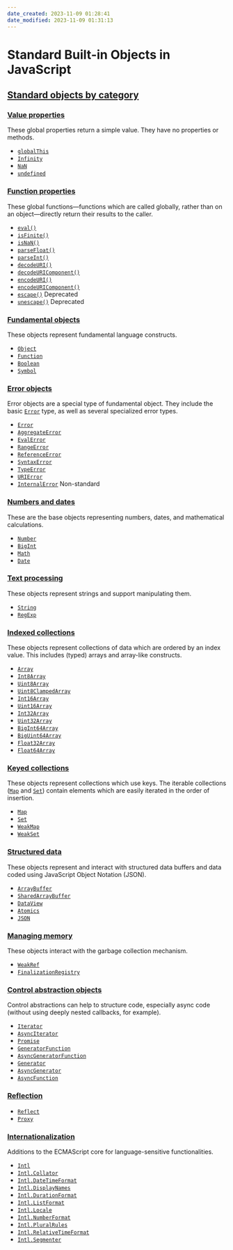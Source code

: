```yaml
---
date_created: 2023-11-09 01:28:41
date_modified: 2023-11-09 01:31:13
---
```

# Standard Built-in Objects in JavaScript

## [Standard objects by category](https://developer.mozilla.org/en-US/docs/Web/JavaScript/Reference/Global_Objects#standard_objects_by_category)

### [Value properties](https://developer.mozilla.org/en-US/docs/Web/JavaScript/Reference/Global_Objects#value_properties)

These global properties return a simple value. They have no properties or methods.

- [`globalThis`](https://developer.mozilla.org/en-US/docs/Web/JavaScript/Reference/Global_Objects/globalThis)
- [`Infinity`](https://developer.mozilla.org/en-US/docs/Web/JavaScript/Reference/Global_Objects/Infinity)
- [`NaN`](https://developer.mozilla.org/en-US/docs/Web/JavaScript/Reference/Global_Objects/NaN)
- [`undefined`](https://developer.mozilla.org/en-US/docs/Web/JavaScript/Reference/Global_Objects/undefined)

### [Function properties](https://developer.mozilla.org/en-US/docs/Web/JavaScript/Reference/Global_Objects#function_properties)

These global functions—functions which are called globally, rather than on an object—directly return their results to the caller.

- [`eval()`](https://developer.mozilla.org/en-US/docs/Web/JavaScript/Reference/Global_Objects/eval)
- [`isFinite()`](https://developer.mozilla.org/en-US/docs/Web/JavaScript/Reference/Global_Objects/isFinite)
- [`isNaN()`](https://developer.mozilla.org/en-US/docs/Web/JavaScript/Reference/Global_Objects/isNaN)
- [`parseFloat()`](https://developer.mozilla.org/en-US/docs/Web/JavaScript/Reference/Global_Objects/parseFloat)
- [`parseInt()`](https://developer.mozilla.org/en-US/docs/Web/JavaScript/Reference/Global_Objects/parseInt)
- [`decodeURI()`](https://developer.mozilla.org/en-US/docs/Web/JavaScript/Reference/Global_Objects/decodeURI)
- [`decodeURIComponent()`](https://developer.mozilla.org/en-US/docs/Web/JavaScript/Reference/Global_Objects/decodeURIComponent)
- [`encodeURI()`](https://developer.mozilla.org/en-US/docs/Web/JavaScript/Reference/Global_Objects/encodeURI)
- [`encodeURIComponent()`](https://developer.mozilla.org/en-US/docs/Web/JavaScript/Reference/Global_Objects/encodeURIComponent)
- [`escape()`](https://developer.mozilla.org/en-US/docs/Web/JavaScript/Reference/Global_Objects/escape) Deprecated
- [`unescape()`](https://developer.mozilla.org/en-US/docs/Web/JavaScript/Reference/Global_Objects/unescape) Deprecated

### [Fundamental objects](https://developer.mozilla.org/en-US/docs/Web/JavaScript/Reference/Global_Objects#fundamental_objects)

These objects represent fundamental language constructs.

- [`Object`](https://developer.mozilla.org/en-US/docs/Web/JavaScript/Reference/Global_Objects/Object)
- [`Function`](https://developer.mozilla.org/en-US/docs/Web/JavaScript/Reference/Global_Objects/Function)
- [`Boolean`](https://developer.mozilla.org/en-US/docs/Web/JavaScript/Reference/Global_Objects/Boolean)
- [`Symbol`](https://developer.mozilla.org/en-US/docs/Web/JavaScript/Reference/Global_Objects/Symbol)

### [Error objects](https://developer.mozilla.org/en-US/docs/Web/JavaScript/Reference/Global_Objects#error_objects)

Error objects are a special type of fundamental object. They include the basic [`Error`](https://developer.mozilla.org/en-US/docs/Web/JavaScript/Reference/Global_Objects/Error) type, as well as several specialized error types.

- [`Error`](https://developer.mozilla.org/en-US/docs/Web/JavaScript/Reference/Global_Objects/Error)
- [`AggregateError`](https://developer.mozilla.org/en-US/docs/Web/JavaScript/Reference/Global_Objects/AggregateError)
- [`EvalError`](https://developer.mozilla.org/en-US/docs/Web/JavaScript/Reference/Global_Objects/EvalError)
- [`RangeError`](https://developer.mozilla.org/en-US/docs/Web/JavaScript/Reference/Global_Objects/RangeError)
- [`ReferenceError`](https://developer.mozilla.org/en-US/docs/Web/JavaScript/Reference/Global_Objects/ReferenceError)
- [`SyntaxError`](https://developer.mozilla.org/en-US/docs/Web/JavaScript/Reference/Global_Objects/SyntaxError)
- [`TypeError`](https://developer.mozilla.org/en-US/docs/Web/JavaScript/Reference/Global_Objects/TypeError)
- [`URIError`](https://developer.mozilla.org/en-US/docs/Web/JavaScript/Reference/Global_Objects/URIError)
- [`InternalError`](https://developer.mozilla.org/en-US/docs/Web/JavaScript/Reference/Global_Objects/InternalError) Non-standard

### [Numbers and dates](https://developer.mozilla.org/en-US/docs/Web/JavaScript/Reference/Global_Objects#numbers_and_dates)

These are the base objects representing numbers, dates, and mathematical calculations.

- [`Number`](https://developer.mozilla.org/en-US/docs/Web/JavaScript/Reference/Global_Objects/Number)
- [`BigInt`](https://developer.mozilla.org/en-US/docs/Web/JavaScript/Reference/Global_Objects/BigInt)
- [`Math`](https://developer.mozilla.org/en-US/docs/Web/JavaScript/Reference/Global_Objects/Math)
- [`Date`](https://developer.mozilla.org/en-US/docs/Web/JavaScript/Reference/Global_Objects/Date)

### [Text processing](https://developer.mozilla.org/en-US/docs/Web/JavaScript/Reference/Global_Objects#text_processing)

These objects represent strings and support manipulating them.

- [`String`](https://developer.mozilla.org/en-US/docs/Web/JavaScript/Reference/Global_Objects/String)
- [`RegExp`](https://developer.mozilla.org/en-US/docs/Web/JavaScript/Reference/Global_Objects/RegExp)

### [Indexed collections](https://developer.mozilla.org/en-US/docs/Web/JavaScript/Reference/Global_Objects#indexed_collections)

These objects represent collections of data which are ordered by an index value. This includes (typed) arrays and array-like constructs.

- [`Array`](https://developer.mozilla.org/en-US/docs/Web/JavaScript/Reference/Global_Objects/Array)
- [`Int8Array`](https://developer.mozilla.org/en-US/docs/Web/JavaScript/Reference/Global_Objects/Int8Array)
- [`Uint8Array`](https://developer.mozilla.org/en-US/docs/Web/JavaScript/Reference/Global_Objects/Uint8Array)
- [`Uint8ClampedArray`](https://developer.mozilla.org/en-US/docs/Web/JavaScript/Reference/Global_Objects/Uint8ClampedArray)
- [`Int16Array`](https://developer.mozilla.org/en-US/docs/Web/JavaScript/Reference/Global_Objects/Int16Array)
- [`Uint16Array`](https://developer.mozilla.org/en-US/docs/Web/JavaScript/Reference/Global_Objects/Uint16Array)
- [`Int32Array`](https://developer.mozilla.org/en-US/docs/Web/JavaScript/Reference/Global_Objects/Int32Array)
- [`Uint32Array`](https://developer.mozilla.org/en-US/docs/Web/JavaScript/Reference/Global_Objects/Uint32Array)
- [`BigInt64Array`](https://developer.mozilla.org/en-US/docs/Web/JavaScript/Reference/Global_Objects/BigInt64Array)
- [`BigUint64Array`](https://developer.mozilla.org/en-US/docs/Web/JavaScript/Reference/Global_Objects/BigUint64Array)
- [`Float32Array`](https://developer.mozilla.org/en-US/docs/Web/JavaScript/Reference/Global_Objects/Float32Array)
- [`Float64Array`](https://developer.mozilla.org/en-US/docs/Web/JavaScript/Reference/Global_Objects/Float64Array)

### [Keyed collections](https://developer.mozilla.org/en-US/docs/Web/JavaScript/Reference/Global_Objects#keyed_collections)

These objects represent collections which use keys. The iterable collections ([`Map`](https://developer.mozilla.org/en-US/docs/Web/JavaScript/Reference/Global_Objects/Map) and [`Set`](https://developer.mozilla.org/en-US/docs/Web/JavaScript/Reference/Global_Objects/Set)) contain elements which are easily iterated in the order of insertion.

- [`Map`](https://developer.mozilla.org/en-US/docs/Web/JavaScript/Reference/Global_Objects/Map)
- [`Set`](https://developer.mozilla.org/en-US/docs/Web/JavaScript/Reference/Global_Objects/Set)
- [`WeakMap`](https://developer.mozilla.org/en-US/docs/Web/JavaScript/Reference/Global_Objects/WeakMap)
- [`WeakSet`](https://developer.mozilla.org/en-US/docs/Web/JavaScript/Reference/Global_Objects/WeakSet)

### [Structured data](https://developer.mozilla.org/en-US/docs/Web/JavaScript/Reference/Global_Objects#structured_data)

These objects represent and interact with structured data buffers and data coded using JavaScript Object Notation (JSON).

- [`ArrayBuffer`](https://developer.mozilla.org/en-US/docs/Web/JavaScript/Reference/Global_Objects/ArrayBuffer)
- [`SharedArrayBuffer`](https://developer.mozilla.org/en-US/docs/Web/JavaScript/Reference/Global_Objects/SharedArrayBuffer)
- [`DataView`](https://developer.mozilla.org/en-US/docs/Web/JavaScript/Reference/Global_Objects/DataView)
- [`Atomics`](https://developer.mozilla.org/en-US/docs/Web/JavaScript/Reference/Global_Objects/Atomics)
- [`JSON`](https://developer.mozilla.org/en-US/docs/Web/JavaScript/Reference/Global_Objects/JSON)

### [Managing memory](https://developer.mozilla.org/en-US/docs/Web/JavaScript/Reference/Global_Objects#managing_memory)

These objects interact with the garbage collection mechanism.

- [`WeakRef`](https://developer.mozilla.org/en-US/docs/Web/JavaScript/Reference/Global_Objects/WeakRef)
- [`FinalizationRegistry`](https://developer.mozilla.org/en-US/docs/Web/JavaScript/Reference/Global_Objects/FinalizationRegistry)

### [Control abstraction objects](https://developer.mozilla.org/en-US/docs/Web/JavaScript/Reference/Global_Objects#control_abstraction_objects)

Control abstractions can help to structure code, especially async code (without using deeply nested callbacks, for example).

- [`Iterator`](https://developer.mozilla.org/en-US/docs/Web/JavaScript/Reference/Global_Objects/Iterator)
- [`AsyncIterator`](https://developer.mozilla.org/en-US/docs/Web/JavaScript/Reference/Global_Objects/AsyncIterator)
- [`Promise`](https://developer.mozilla.org/en-US/docs/Web/JavaScript/Reference/Global_Objects/Promise)
- [`GeneratorFunction`](https://developer.mozilla.org/en-US/docs/Web/JavaScript/Reference/Global_Objects/GeneratorFunction)
- [`AsyncGeneratorFunction`](https://developer.mozilla.org/en-US/docs/Web/JavaScript/Reference/Global_Objects/AsyncGeneratorFunction)
- [`Generator`](https://developer.mozilla.org/en-US/docs/Web/JavaScript/Reference/Global_Objects/Generator)
- [`AsyncGenerator`](https://developer.mozilla.org/en-US/docs/Web/JavaScript/Reference/Global_Objects/AsyncGenerator)
- [`AsyncFunction`](https://developer.mozilla.org/en-US/docs/Web/JavaScript/Reference/Global_Objects/AsyncFunction)

### [Reflection](https://developer.mozilla.org/en-US/docs/Web/JavaScript/Reference/Global_Objects#reflection)

- [`Reflect`](https://developer.mozilla.org/en-US/docs/Web/JavaScript/Reference/Global_Objects/Reflect)
- [`Proxy`](https://developer.mozilla.org/en-US/docs/Web/JavaScript/Reference/Global_Objects/Proxy)

### [Internationalization](https://developer.mozilla.org/en-US/docs/Web/JavaScript/Reference/Global_Objects#internationalization)

Additions to the ECMAScript core for language-sensitive functionalities.

- [`Intl`](https://developer.mozilla.org/en-US/docs/Web/JavaScript/Reference/Global_Objects/Intl)
- [`Intl.Collator`](https://developer.mozilla.org/en-US/docs/Web/JavaScript/Reference/Global_Objects/Intl/Collator)
- [`Intl.DateTimeFormat`](https://developer.mozilla.org/en-US/docs/Web/JavaScript/Reference/Global_Objects/Intl/DateTimeFormat)
- [`Intl.DisplayNames`](https://developer.mozilla.org/en-US/docs/Web/JavaScript/Reference/Global_Objects/Intl/DisplayNames)
- [`Intl.DurationFormat`](https://developer.mozilla.org/en-US/docs/Web/JavaScript/Reference/Global_Objects/Intl/DurationFormat)
- [`Intl.ListFormat`](https://developer.mozilla.org/en-US/docs/Web/JavaScript/Reference/Global_Objects/Intl/ListFormat)
- [`Intl.Locale`](https://developer.mozilla.org/en-US/docs/Web/JavaScript/Reference/Global_Objects/Intl/Locale)
- [`Intl.NumberFormat`](https://developer.mozilla.org/en-US/docs/Web/JavaScript/Reference/Global_Objects/Intl/NumberFormat)
- [`Intl.PluralRules`](https://developer.mozilla.org/en-US/docs/Web/JavaScript/Reference/Global_Objects/Intl/PluralRules)
- [`Intl.RelativeTimeFormat`](https://developer.mozilla.org/en-US/docs/Web/JavaScript/Reference/Global_Objects/Intl/RelativeTimeFormat)
- [`Intl.Segmenter`](https://developer.mozilla.org/en-US/docs/Web/JavaScript/Reference/Global_Objects/Intl/Segmenter)
